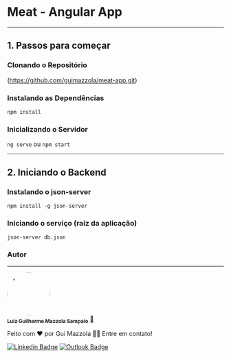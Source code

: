 # Meat - Angular App

---

## 1. Passos para começar

### Clonando o Repositório

(https://github.com/guimazzola/meat-app.git)

### Instalando as Dependências

`npm install`

### Inicializando o Servidor

`ng serve` ou `npm start`

---

## 2. Iniciando o Backend

### Instalando o json-server

`npm install -g json-server`

### Iniciando o serviço (raiz da aplicação)

`json-server db.json`

### Autor
---

<a href="https://github.com/guimazzola">
 <img style="border-radius: 50%;" src="https://avatars.githubusercontent.com/u/79106778?v=4" width="100px;" alt=""/>
 <br />
 <sub><b>Luiz Guilherme Mazzola Sampaio</b></sub></a> <a href="https://github.com/guimazzola" title="Rocketseat">🚀</a>


Feito com ❤️ por Gui Mazzola 👋🏽 Entre em contato!

[![Linkedin Badge](https://img.shields.io/badge/-Guilherme-blue?style=flat-square&logo=Linkedin&logoColor=white&link=https://www.linkedin.com/in/guimazzola/)](https://www.linkedin.com/in/guimazzola/) 
[![Outlook Badge](https://img.shields.io/badge/-sampaiomazzola@gmail.com-c14438?style=flat-square&logo=Gmail&logoColor=white&link=mailto:sampaiomazzola@gmail.com)](mailto:sampaiomazzola@gmail.com)
